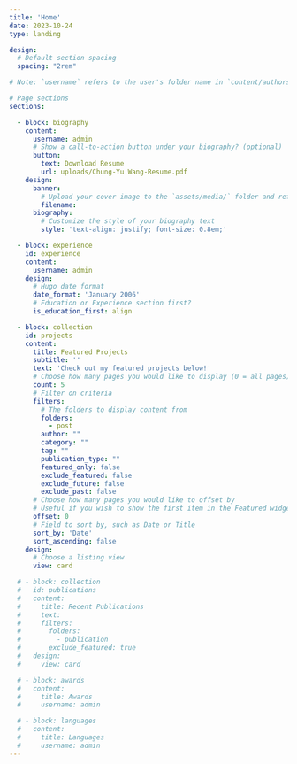 ```yaml
---
title: 'Home'
date: 2023-10-24
type: landing

design:
  # Default section spacing
  spacing: "2rem"

# Note: `username` refers to the user's folder name in `content/authors/`

# Page sections
sections:

  - block: biography
    content:
      username: admin
      # Show a call-to-action button under your biography? (optional)
      button:
        text: Download Resume
        url: uploads/Chung-Yu Wang-Resume.pdf
    design:
      banner:
        # Upload your cover image to the `assets/media/` folder and reference it here
        filename: 
      biography:
        # Customize the style of your biography text
        style: 'text-align: justify; font-size: 0.8em;'

  - block: experience
    id: experience
    content:
      username: admin
    design:
      # Hugo date format
      date_format: 'January 2006'
      # Education or Experience section first?
      is_education_first: align

  - block: collection
    id: projects
    content:
      title: Featured Projects
      subtitle: ''
      text: 'Check out my featured projects below!'
      # Choose how many pages you would like to display (0 = all pages)
      count: 5
      # Filter on criteria
      filters:
        # The folders to display content from
        folders:
          - post
        author: ""
        category: ""
        tag: ""
        publication_type: ""
        featured_only: false
        exclude_featured: false
        exclude_future: false
        exclude_past: false
      # Choose how many pages you would like to offset by
      # Useful if you wish to show the first item in the Featured widget
      offset: 0
      # Field to sort by, such as Date or Title
      sort_by: 'Date'
      sort_ascending: false
    design:
      # Choose a listing view
      view: card

  # - block: collection
  #   id: publications
  #   content:
  #     title: Recent Publications
  #     text: 
  #     filters:
  #       folders:
  #         - publication
  #       exclude_featured: true
  #   design:
  #     view: card

  # - block: awards
  #   content:
  #     title: Awards
  #     username: admin

  # - block: languages
  #   content:
  #     title: Languages
  #     username: admin
---
```

